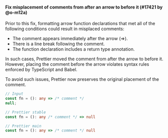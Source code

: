 #### Fix misplacement of comments from after an arrow to before it (#17421 by @o-m12a)

Prior to this fix, formatting arrow function declarations that met all of the following conditions could result in misplaced comments:
- The comment appears immediately after the arrow (=>).
- There is a line break following the comment.
- The function declaration includes a return type annotation.

In such cases, Prettier moved the comment from after the arrow to before it.
However, placing the comment before the arrow violates syntax rules enforced by TypeScript and Babel.

To avoid such issues, Prettier now preserves the original placement of the comment.

<!-- prettier-ignore -->
```ts
// Input
const fn = (): any => /* comment */
null;

// Prettier stable
const fn = (): any /* comment */ => null

// Prettier main
const fn = (): any => /* comment */ null
```
